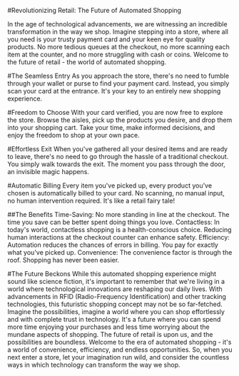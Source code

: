 #Revolutionizing Retail: The Future of Automated Shopping

In the age of technological advancements, we are witnessing an incredible transformation in the way we shop. Imagine stepping into a store, where all you need is your trusty payment card and your keen eye for quality products. No more tedious queues at the checkout, no more scanning each item at the counter, and no more struggling with cash or coins. Welcome to the future of retail - the world of automated shopping.

#The Seamless Entry
	As you approach the store, there's no need to fumble through your wallet or purse to find your payment card. Instead, you simply scan your card at the entrance. It's your key to an entirely new shopping experience.

#Freedom to Choose
	With your card verified, you are now free to explore the store. Browse the aisles, pick up the products you desire, and drop them into your shopping cart. Take your time, make informed decisions, and enjoy the freedom to shop at your own pace.

#Effortless Exit
	When you've gathered all your desired items and are ready to leave, there's no need to go through the hassle of a traditional checkout. You simply walk towards the exit. The moment you pass through the door, an invisible magic happens.

#Automatic Billing
	Every item you've picked up, every product you've chosen is automatically billed to your card. No scanning, no manual input, no human intervention required. It's like a retail fairy tale!

##The Benefits
	Time-Saving: No more standing in line at the checkout. The time you save can be better spent doing things you love.
	Contactless: In today's world, contactless shopping is a health-conscious choice. Reducing human interactions at the checkout counter can enhance safety.
	Efficiency: Automation reduces the chances of errors in billing. You pay for exactly what you've picked up.
	Convenience: The convenience factor is through the roof. Shopping has never been easier.

#The Future Beckons
	While this automated shopping experience might sound like science fiction, it's important to remember that we're living in a world where technological innovations are reshaping our daily lives. With advancements in RFID (Radio-Frequency Identification) and other tracking technologies, this futuristic shopping concept may not be so far-fetched.
Imagine the possibilities, imagine a world where you can shop effortlessly and with complete trust in technology. It's a future where you can spend more time enjoying your purchases and less time worrying about the mundane aspects of shopping.
The future of retail is upon us, and the possibilities are boundless. Welcome to the era of automated shopping - it's a world of convenience, efficiency, and endless opportunities. So, when you next enter a store, let your imagination run wild, and consider the countless ways in which technology can transform the way we shop.
